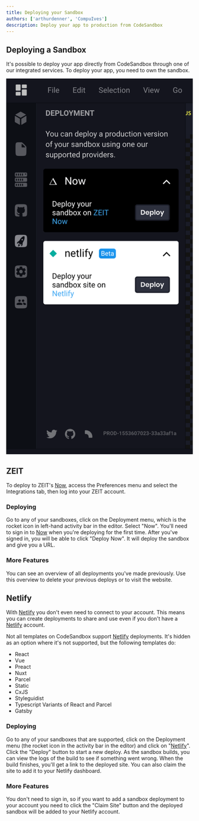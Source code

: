 ```yaml
---
title: Deploying your Sandbox
authors: ['arthurdenner', 'CompuIves']
description: Deploy your app to production from CodeSandbox
---
```


## Deploying a Sandbox

It's possible to deploy your app directly from CodeSandbox through one of our integrated services. To deploy your app, you need to own the sandbox.

![Deployment Sidebar](./images/deployment-sidebar.png)

## ZEIT

To deploy to ZEIT's [Now](https://zeit.co/now), access the Preferences menu and select
the Integrations tab, then log into your ZEIT account.

### Deploying

Go to any of your sandboxes, click on the Deployment menu, which is the rocket icon in
left-hand activity bar in the editor. Select "Now". You'll need to sign in to
[Now](https://zeit.co/now) when you're deploying for the first time. After
you've signed in, you will be able to click "Deploy Now". It will deploy the
sandbox and give you a URL.

### More Features

You can see an overview of all deployments you've made previously. Use this
overview to delete your previous deploys or to visit the website.

## Netlify

With [Netlify](https://netlify.com) you don't even need to connect to your
account. This means you can create deployments to share and use even if you
don't have a [Netlify](https://netlify.com) account.

Not all templates on CodeSandbox support [Netlify](https://netlify.com) deployments. It's hidden as an option where it's not supported, but the following templates do:
- React
- Vue
- Preact
- Nuxt
- Parcel
- Static
- CxJS
- Styleguidist
- Typescript Variants of React and Parcel
- Gatsby

### Deploying

Go to any of your sandboxes that are supported, click on the Deployment menu
(the rocket icon in the  activity bar in the editor) and click on "[Netlify](https://netlify.com)".
Click the "Deploy" button to start a new deploy. As the sandbox builds, you can
view the logs of the build to see if something went wrong. When the build
finishes, you'll get a link to the deployed site. You can also claim the site to
add it to your Netlify dashboard.

### More Features

You don't need to sign in, so if you want to add a sandbox deployment to your
account you need to click the "Claim Site" button and the deployed sandbox will be
added to your Netlify account.
